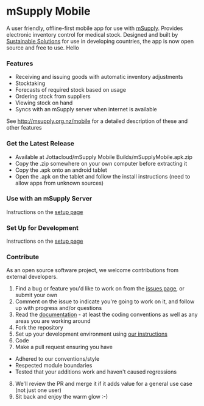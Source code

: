 # mSupply Mobile

A user friendly, offline-first mobile app for use with [mSupply](http://msupply.org.nz). Provides electronic inventory control for medical stock. Designed and built by [Sustainable Solutions](http://sussol.net) for use in developing countries, the app is now open source and free to use. Hello

### Features
* Receiving and issuing goods with automatic inventory adjustments
* Stocktaking
* Forecasts of required stock based on usage
* Ordering stock from suppliers
* Viewing stock on hand 
* Syncs with an mSupply server when internet is available

See http://msupply.org.nz/mobile for a detailed description of these and other features

### Get the Latest Release
* Available at Jottacloud/mSupply Mobile Builds/mSupplyMobile.apk.zip
* Copy the .zip somewhere on your own computer before extracting it
* Copy the .apk onto an android tablet
* Open the .apk on the tablet and follow the install instructions (need to allow apps from unknown sources)

### Use with an mSupply Server
Instructions on the [setup page](https://github.com/sussol/mobile/wiki/Setup#setting-up-msupply-server)

### Set Up for Development
Instructions on the [setup page](https://github.com/sussol/mobile/wiki/Setup)

### Contribute
As an open source software project, we welcome contributions from external developers.

1. Find a bug or feature you'd like to work on from the [issues page](https://github.com/sussol/mobile/issues), or submit your own
2. Comment on the issue to indicate you're going to work on it, and follow up with progress and/or questions
3. Read the [documentation](https://github.com/sussol/mobile/wiki/Code-Design) - at least the coding conventions as well as any areas you are working around
4. Fork the repository
5. Set up your development environment using [our instructions](https://github.com/sussol/mobile/wiki/Setup)
6. Code
7. Make a pull request ensuring you have
  * Adhered to our conventions/style
  * Respected module boundaries
  * Tested that your additions work and haven't caused regressions
8. We'll review the PR and merge it if it adds value for a general use case (not just one user)
9. Sit back and enjoy the warm glow :-)
